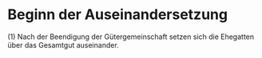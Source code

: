 # Beginn der Auseinandersetzung

(1) Nach der Beendigung der Gütergemeinschaft setzen sich die Ehegatten über das Gesamtgut auseinander.